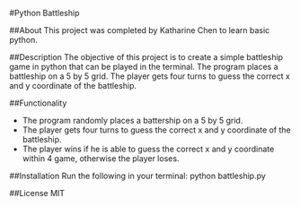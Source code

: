 #Python Battleship

##About
This project was completed by Katharine Chen to learn basic python.

##Description
The objective of this project is to create a simple battleship game in python that can be played in the terminal. The program places a battleship on a 5 by 5 grid. The player gets four turns to guess the correct x and y coordinate of the battleship.

##Functionality
* The program randomly places a battership on a 5 by 5 grid.
* The player gets four turns to guess the correct x and y coordinate of the battleship.
* The player wins if he is able to guess the correct x and y coordinate within 4 game, otherwise the player loses.

##Installation
Run the following in your terminal:
    python battleship.py

##License
MIT
